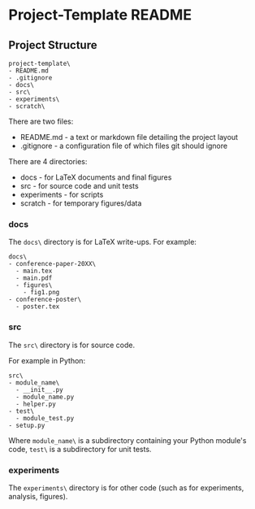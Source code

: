 # Project-Template README

## Project Structure
```
project-template\
- README.md
- .gitignore
- docs\
- src\
- experiments\
- scratch\
```
There are two files:

+ README.md - a text or markdown file detailing the project layout
+ .gitignore - a configuration file of which files git should ignore

There are 4 directories:

+ docs - for LaTeX documents and final figures
+ src - for source code and unit tests
+ experiments - for scripts
+ scratch - for temporary figures/data

### docs
The ```docs\``` directory is for LaTeX write-ups.
For example:
```
docs\
- conference-paper-20XX\
  - main.tex
  - main.pdf
  - figures\
    - fig1.png
- conference-poster\
  - poster.tex
```

### src
The ```src\``` directory is for source code.

For example in Python:
```
src\
- module_name\
  - __init__.py
  - module_name.py
  - helper.py
- test\
  - module_test.py
- setup.py
```
Where ```module_name\``` is a subdirectory containing your Python module's code, ```test\``` is a subdirectory for unit tests.

### experiments
The ```experiments\``` directory is for other code (such as for experiments, analysis, figures).




